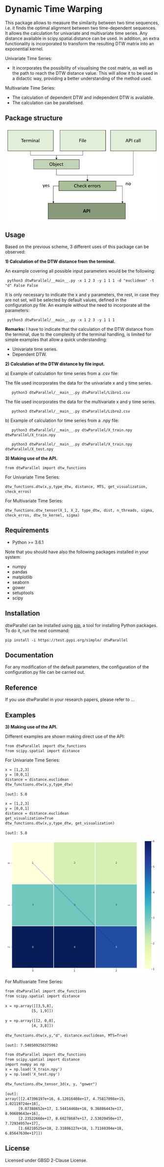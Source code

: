 # Dynamic Time Warping 

This package allows to measure the similarity between two time sequences, i.e. it finds the optimal alignment between two time-dependent sequences. It allows the calculation for univariate and multivariate time series. Any distance available in scipy.spatial.distance can be used. In addition, an extra functionality is incorporated to transform the resulting DTW matrix into an exponential kernel.

Univariate Time Series:
- It incorporates the possibility of visualising the cost matrix, as well as the path to reach the DTW distance value. This will allow it to be used in a didactic way, providing a better understanding of the method used. 

Multivariate Time Series: 
- The calculation of dependent DTW and independent DTW is available.
- The calculation can be parallelised.

## Package structure 

![img_3.png](img_3.png)

## Usage

Based on the previous scheme, 3 different uses of this package can be observed: 

**1) Calculation of the DTW distance from the terminal.**

   An example covering all possible input parameters would be the following:
   ```
    python3 dtwParallel/__main__.py -x 1 2 3 -y 1 1 1 -d "euclidean" -t "d" False False
   ```
    
It is only necessary to indicate the x and y parameters, the rest, in case they are not set, will be selected by default values, defined in the configuration.py file. An example without the need to incorporate all the parameters:     
    
   ```
    python3 dtwParallel/__main__.py -x 1 2 3 -y 1 1 1
   ```
   **Remarks:**
   I have to indicate that the calculation of the DTW distance from the terminal, due to the complexity of the terminal handling, is limited for simple examples that allow a quick understanding:
   - Univariate time series. 
   - Dependent DTW.

**2) Calculation of the DTW distance by file input.**
    
   a) Example of calculation for time series from a .csv file: 
      
   The file used incorporates the data for the univariate x and y time series.
   
   ```
      python3 dtwParallel/__main__.py dtwParallel/Libro1.csv
   ```

   The file used incorporates the data for the multivariate x and y time series. 
   ```
      python3 dtwParallel/__main__.py dtwParallel/Libro2.csv
   ```

   b)  Example of calculation for time series from a .npy file: 

   ```
      python3 dtwParallel/__main__.py dtwParallel/X_train.npy dtwParallel/X_train.npy
   ```
   
   ```
      python3 dtwParallel/__main__.py dtwParallel/X_train.npy dtwParallel/X_test.npy
   ```

**3) Making use of the API.** 
 ```
 from dtwParallel import dtw_functions
 ```
For Univariate Time Series: 
 ```
 dtw_functions.dtw(x,y,type_dtw, distance, MTS, get_visualization, check_erros)
 ```
For Multivariate Time Series: 
 ```
 dtw_functions.dtw_tensor(X_1, X_2, type_dtw, dist, n_threads, sigma, check_erros, dtw_to_kernel, sigma)
 ```




## Requirements

* Python >= 3.6.1


Note that you should have also the following packages installed in your system:
- numpy
- pandas
- matplotlib
- seaborn
- gower
- setuptools
- scipy

## Installation

dtwParallel can be installed using [pip](https://pip.pypa.io/en/stable/), a tool
for installing Python packages. To do it, run the next command:
```
pip install -i https://test.pypi.org/simple/ dtwParallel
```

## Documentation
For any modification of the default parameters, the configuration of the configuration.py file can be carried out. 


## Reference 

If you use dtwParallel in your research papers, please refer to ...


## Examples

**3) Making use of the API.** 

Different examples are shown making direct use of the API:

 ```
 from dtwParallel import dtw_functions
 from scipy.spatial import distance
 ```
For Univariate Time Series: 
 ```
 x = [1,2,3]
 y = [0,0,1]
 distance = distance.euclidean
 dtw_functions.dtw(x,y,type_dtw)
 
 [out]: 5.0
 ```
 
 ```
 x = [1,2,3]
 y = [0,0,1]
 distance = distance.euclidean
 get_visualization=True
 dtw_functions.dtw(x,y,type_dtw, get_visualization)
 
 [out]: 5.0
 ```
![img.png](img.png)

For Multivariate Time Series: 
 ```
from dtwParallel import dtw_functions
from scipy.spatial import distance

x = np.array([[3,5,8], 
             [5, 1,9]])

y = np.array([[2, 0,8],
             [4, 3,8]])
            
dtw_functions.dtw(x,y,"d", distance.euclidean, MTS=True)

 [out]: 7.548509256375962
 ```
 
 ```
 from dtwParallel import dtw_functions
 from scipy.spatial import distance
 import numpy as np
 x = np.load('X_train.npy')
 y = np.load('X_test.npy')
 
 dtw_functions.dtw_tensor_3d(x, y, "gower")

 [out]: 
 array([[2.47396197e+16, 6.12016408e+17, 4.75817098e+15, 1.02119724e+18],
       [9.07388652e+17, 1.54414468e+18, 9.36886443e+17, 8.90689643e+16],
       [2.23522660e+17, 8.60278687e+17, 2.53020450e+17, 7.72934957e+17],
       [1.68210525e+18, 2.31886127e+18, 1.71160304e+18, 6.85647630e+17]])
 ```


## License

Licensed under GBSD 2-Clause License.

